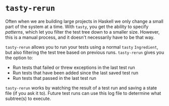 # `tasty-rerun`

Often when we are building large projects in Haskell we only change a small part
of the system at a time. With `tasty`, you get the ability to specify
*patterns*, which let you filter the test tree down to a smaller size. However,
this is a manual process, and it doesn't necessarily have to be that way.

`tasty-rerun` allows you to run your tests using a normal `tasty` `Ingredient`,
but also filtering the test tree based on previous runs. `tasty-rerun` gives you
the option to:

- Run tests that failed or threw exceptions in the last test run
- Run tests that have been added since the last saved test run
- Run tests that passed in the last test run

`tasty-rerun` works by watching the result of a test run and saving a state file
(if you ask it to). Future test runs can use this log file to determine what
subtree(s) to execute.
